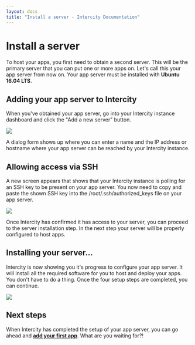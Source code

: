 ```yaml
---
layout: docs
title: "Install a server - Intercity Documentation"
---
```


<h1 class="m-t-0">Install a server</h1>

To host your apps, you first need to obtain a second server. This will be the primary server that you can put one or more apps on. Let's call this your app server from now on. Your app server must be installed with **Ubuntu 16.04 LTS**.

## Adding your app server to Intercity

When you've obtained your app server, go into your Intercity instance dashboard and click the "Add a new server" button.

<img src="/images/docs-add-server@2x.png" class="img-responsive img-thumbnail">

A dialog form shows up where you can enter a name and the IP address or hostname where your app server can be reached by your Intercity instance.

## Allowing access via SSH

A new screen appears that shows that your Intercity instance is polling for an SSH key to be present on your app server. You now need to copy and paste the shown SSH key into the /root/.ssh/authorized_keys file on your app server.

<img src="/images/docs-ssh-check@2x.png" class="img-responsive img-thumbnail">

Once Intercity has confirmed it has access to your server, you can proceed to the server installation step. In the next step your server will be properly configured to host apps.

## Installing your server...

Intercity is now showing you it's progress to configure your app server. It will install all the required software for you to host and deploy your apps. You don't have to do a thing. Once the four setup steps are completed, you can continue.

<img src="/images/docs-server-setup@2x.png" class="img-responsive img-thumbnail">

## Next steps

When Intercity has completed the setup of your app server, you can go ahead and **[add your first app](/docs/add-app.html)**. What are you waiting for?!
